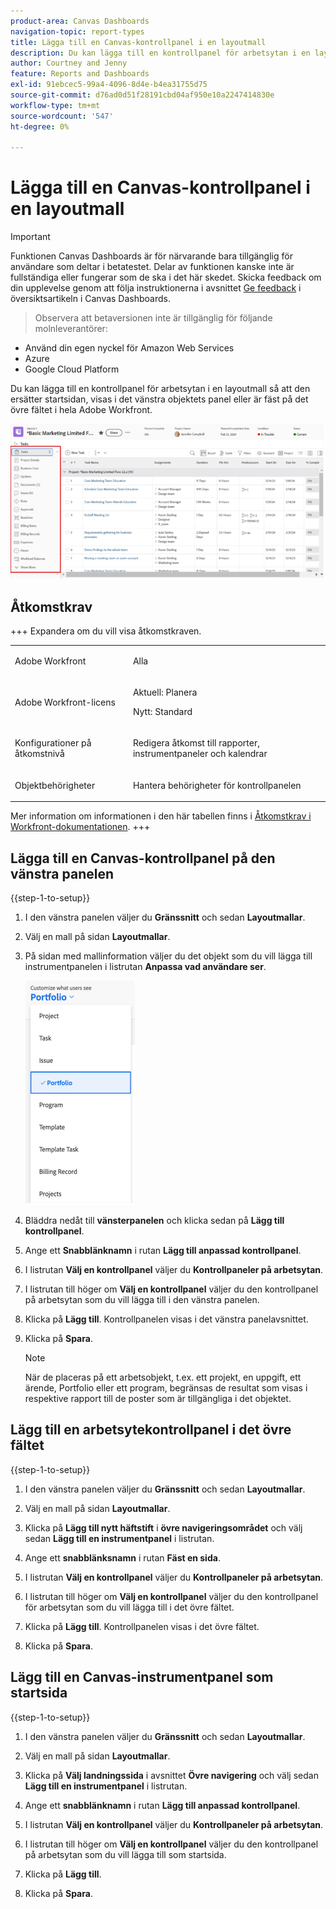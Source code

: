 ```yaml
---
product-area: Canvas Dashboards
navigation-topic: report-types
title: Lägga till en Canvas-kontrollpanel i en layoutmall
description: Du kan lägga till en kontrollpanel för arbetsytan i en layoutmall så att den ersätter startsidan, visas i det vänstra objektets panel eller är fäst på det övre fältet.
author: Courtney and Jenny
feature: Reports and Dashboards
exl-id: 91ebcec5-99a4-4096-8d4e-b4ea31755d75
source-git-commit: d76ad0d51f28191cbd04af950e10a2247414830e
workflow-type: tm+mt
source-wordcount: '547'
ht-degree: 0%

---
```


# Lägga till en Canvas-kontrollpanel i en layoutmall

>[!IMPORTANT]
>
>Funktionen Canvas Dashboards är för närvarande bara tillgänglig för användare som deltar i betatestet. Delar av funktionen kanske inte är fullständiga eller fungerar som de ska i det här skedet. Skicka feedback om din upplevelse genom att följa instruktionerna i avsnittet [Ge feedback](/help/quicksilver/product-announcements/betas/canvas-dashboards-beta/canvas-dashboards-beta-information.md#provide-feedback) i översiktsartikeln i Canvas Dashboards.<br>
>>Observera att betaversionen inte är tillgänglig för följande molnleverantörer:
>
>* Använd din egen nyckel för Amazon Web Services
>* Azure
>* Google Cloud Platform

Du kan lägga till en kontrollpanel för arbetsytan i en layoutmall så att den ersätter startsidan, visas i det vänstra objektets panel eller är fäst på det övre fältet i hela Adobe Workfront.

![Vänster panel](assets/left-panel.png)

## Åtkomstkrav

+++ Expandera om du vill visa åtkomstkraven. 

<table style="table-layout:auto"> 
<col> 
</col> 
<col> 
</col> 
<tbody> 
<tr> 
   <td role="rowheader"><p>Adobe Workfront</p></td> 
   <td> 
<p>Alla </p> 
   </td> 
<tr> 
 <tr> 
   <td role="rowheader"><p>Adobe Workfront-licens</p></td> 
   <td> 
<p>Aktuell: Planera </p> 
<p>Nytt: Standard</p> 
   </td> 
   </tr> 
  </tr> 
  <tr> 
   <td role="rowheader"><p>Konfigurationer på åtkomstnivå</p></td> 
   <td><p>Redigera åtkomst till rapporter, instrumentpaneler och kalendrar</p>
  </td> 
  </tr> 
    </tr>  
        <tr> 
   <td role="rowheader"><p>Objektbehörigheter</p></td> 
   <td><p>Hantera behörigheter för kontrollpanelen</p>
  </td> 
  </tr> 
</tbody> 
</table>

Mer information om informationen i den här tabellen finns i [Åtkomstkrav i Workfront-dokumentationen](/help/quicksilver/administration-and-setup/add-users/access-levels-and-object-permissions/access-level-requirements-in-documentation.md).
+++

## Lägga till en Canvas-kontrollpanel på den vänstra panelen

{{step-1-to-setup}}

1. I den vänstra panelen väljer du **Gränssnitt** och sedan **Layoutmallar**.

1. Välj en mall på sidan **Layoutmallar**.

1. På sidan med mallinformation väljer du det objekt som du vill lägga till instrumentpanelen i listrutan **Anpassa vad användare ser**.

   ![Anpassa vad användarna ser i listrutan](assets/customize-what-users-see.png)

1. Bläddra nedåt till **vänsterpanelen** och klicka sedan på **Lägg till kontrollpanel**.

1. Ange ett **Snabblänknamn** i rutan **Lägg till anpassad kontrollpanel**.

1. I listrutan **Välj en kontrollpanel** väljer du **Kontrollpaneler på arbetsytan**.

1. I listrutan till höger om **Välj en kontrollpanel** väljer du den kontrollpanel på arbetsytan som du vill lägga till i den vänstra panelen.

1. Klicka på **Lägg till**. Kontrollpanelen visas i det vänstra panelavsnittet.

1. Klicka på **Spara**.

   >[!NOTE]
   >
   >När de placeras på ett arbetsobjekt, t.ex. ett projekt, en uppgift, ett ärende, Portfolio eller ett program, begränsas de resultat som visas i respektive rapport till de poster som är tillgängliga i det objektet.


## Lägg till en arbetsytekontrollpanel i det övre fältet

{{step-1-to-setup}}

1. I den vänstra panelen väljer du **Gränssnitt** och sedan **Layoutmallar**.

1. Välj en mall på sidan **Layoutmallar**.

1. Klicka på **Lägg till nytt häftstift** i **övre navigeringsområdet** och välj sedan **Lägg till en instrumentpanel** i listrutan.

1. Ange ett **snabblänksnamn** i rutan **Fäst en sida**.

1. I listrutan **Välj en kontrollpanel** väljer du **Kontrollpaneler på arbetsytan**.

1. I listrutan till höger om **Välj en kontrollpanel** väljer du den kontrollpanel för arbetsytan som du vill lägga till i det övre fältet.

1. Klicka på **Lägg till**. Kontrollpanelen visas i det övre fältet.

1. Klicka på **Spara**.

## Lägg till en Canvas-instrumentpanel som startsida

{{step-1-to-setup}}

1. I den vänstra panelen väljer du **Gränssnitt** och sedan **Layoutmallar**.

1. Välj en mall på sidan **Layoutmallar**.

1. Klicka på **Välj landningssida** i avsnittet **Övre navigering** och välj sedan **Lägg till en instrumentpanel** i listrutan.

1. Ange ett **snabblänknamn** i rutan **Lägg till anpassad kontrollpanel**.

1. I listrutan **Välj en kontrollpanel** väljer du **Kontrollpaneler på arbetsytan**.

1. I listrutan till höger om **Välj en kontrollpanel** väljer du den kontrollpanel på arbetsytan som du vill lägga till som startsida.

1. Klicka på **Lägg till**.

1. Klicka på **Spara**.
